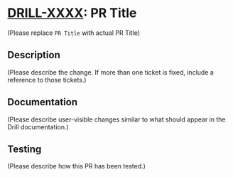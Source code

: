 # [DRILL-XXXX](https://issues.apache.org/jira/browse/DRILL-XXXX): PR Title

(Please replace `PR Title` with actual PR Title)

## Description

(Please describe the change. If more than one ticket is fixed, include a reference to those tickets.)

## Documentation
(Please describe user-visible changes similar to what should appear in the Drill documentation.)

## Testing
(Please describe how this PR has been tested.)
